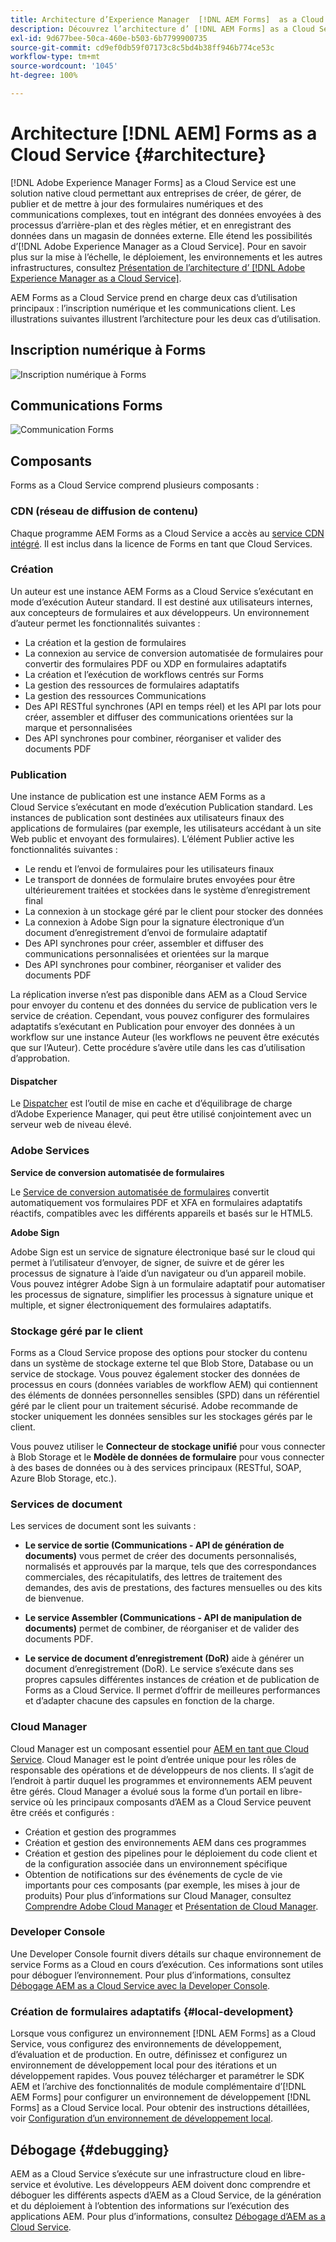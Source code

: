 ```yaml
---
title: Architecture d’Experience Manager  [!DNL AEM Forms]  as a Cloud Service
description: Découvrez l’architecture d’ [!DNL AEM Forms] as a Cloud Service pour en savoir plus sur l’évolutivité, la résilience et les performances de la plateforme.
exl-id: 9d677bee-50ca-460e-b503-6b7799900735
source-git-commit: cd9ef0db59f07173c8c5bd4b38ff946b774ce53c
workflow-type: tm+mt
source-wordcount: '1045'
ht-degree: 100%

---
```


# Architecture [!DNL AEM] Forms as a Cloud Service {#architecture}

[!DNL Adobe Experience Manager Forms] as a Cloud Service est une solution native cloud permettant aux entreprises de créer, de gérer, de publier et de mettre à jour des formulaires numériques et des communications complexes, tout en intégrant des données envoyées à des processus d’arrière-plan et des règles métier, et en enregistrant des données dans un magasin de données externe. Elle étend les possibilités d’[!DNL Adobe Experience Manager as a Cloud Service]. Pour en savoir plus sur la mise à l’échelle, le déploiement, les environnements et les autres infrastructures, consultez [Présentation de l’architecture d’ [!DNL Adobe Experience Manager as a Cloud Service]](https://experienceleague.adobe.com/docs/experience-manager-cloud-service/core-concepts/architecture.html?lang=fr).

AEM Forms as a Cloud Service prend en charge deux cas d’utilisation principaux : l’inscription numérique et les communications client. Les illustrations suivantes illustrent l’architecture pour les deux cas d’utilisation.

## Inscription numérique à Forms

![Inscription numérique à Forms](assets/forms-cloud-service-architecture-forms-digital-enrollment.svg)

## Communications Forms

![Communication Forms](assets/forms-cloud-service-architecture-forms-communications.svg)

## Composants

Forms as a Cloud Service comprend plusieurs composants :

### CDN (réseau de diffusion de contenu)

Chaque programme AEM Forms as a Cloud Service a accès au [service CDN intégré](https://experienceleague.adobe.com/docs/experience-manager-cloud-service/content/implementing/content-delivery/cdn.html?lang=fr). Il est inclus dans la licence de Forms en tant que Cloud Services.

### Création

Un auteur est une instance AEM Forms as a Cloud Service s’exécutant en mode d’exécution Auteur standard. Il est destiné aux utilisateurs internes, aux concepteurs de formulaires et aux développeurs. Un environnement d’auteur permet les fonctionnalités suivantes :

* La création et la gestion de formulaires
* La connexion au service de conversion automatisée de formulaires pour convertir des formulaires PDF ou XDP en formulaires adaptatifs
* La création et l’exécution de workflows centrés sur Forms
* La gestion des ressources de formulaires adaptatifs
* La gestion des ressources Communications
* Des API RESTful synchrones (API en temps réel) et les API par lots pour créer, assembler et diffuser des communications orientées sur la marque et personnalisées
* Des API synchrones pour combiner, réorganiser et valider des documents PDF

### Publication

Une instance de publication est une instance AEM Forms as a Cloud Service s’exécutant en mode d’exécution Publication standard. Les instances de publication sont destinées aux utilisateurs finaux des applications de formulaires (par exemple, les utilisateurs accédant à un site Web public et envoyant des formulaires). L’élément Publier active les fonctionnalités suivantes :

* Le rendu et l’envoi de formulaires pour les utilisateurs finaux
* Le transport de données de formulaire brutes envoyées pour être ultérieurement traitées et stockées dans le système d’enregistrement final
* La connexion à un stockage géré par le client pour stocker des données
* La connexion à Adobe Sign pour la signature électronique d’un document d’enregistrement d’envoi de formulaire adaptatif
* Des API synchrones pour créer, assembler et diffuser des communications personnalisées et orientées sur la marque
* Des API synchrones pour combiner, réorganiser et valider des documents PDF

La réplication inverse n’est pas disponible dans AEM as a Cloud Service pour envoyer du contenu et des données du service de publication vers le service de création. Cependant, vous pouvez configurer des formulaires adaptatifs s’exécutant en Publication pour envoyer des données à un workflow sur une instance Auteur (les workflows ne peuvent être exécutés que sur l’Auteur). Cette procédure s’avère utile dans les cas d’utilisation d’approbation.

#### Dispatcher

Le [Dispatcher](https://experienceleague.adobe.com/docs/experience-manager-cloud-service/content/implementing/content-delivery/disp-overview.html?lang=fr) est l’outil de mise en cache et d’équilibrage de charge d’Adobe Experience Manager, qui peut être utilisé conjointement avec un serveur web de niveau élevé.

### Adobe Services

**Service de conversion automatisée de formulaires**

Le [Service de conversion automatisée de formulaires](https://experienceleague.adobe.com/docs/aem-forms-automated-conversion-service/using/introduction.html?lang=fr) convertit automatiquement vos formulaires PDF et XFA en formulaires adaptatifs réactifs, compatibles avec les différents appareils et basés sur le HTML5.

**Adobe Sign**

Adobe Sign est un service de signature électronique basé sur le cloud qui permet à l’utilisateur d’envoyer, de signer, de suivre et de gérer les processus de signature à l’aide d’un navigateur ou d’un appareil mobile. Vous pouvez intégrer Adobe Sign à un formulaire adaptatif pour automatiser les processus de signature, simplifier les processus à signature unique et multiple, et signer électroniquement des formulaires adaptatifs.

<!-- **PDF Service API**
Adobe’s PDF Services API lets create, combine, export, and extract data from PDFs through powerful and flexible cloud-based APIs. -->

### Stockage géré par le client

Forms as a Cloud Service propose des options pour stocker du contenu dans un système de stockage externe tel que Blob Store, Database ou un service de stockage. Vous pouvez également stocker des données de processus en cours (données variables de workflow AEM) qui contiennent des éléments de données personnelles sensibles (SPD) dans un référentiel géré par le client pour un traitement sécurisé. Adobe recommande de stocker uniquement les données sensibles sur les stockages gérés par le client.

Vous pouvez utiliser le **Connecteur de stockage unifié** pour vous connecter à Blob Storage et le **Modèle de données de formulaire** pour vous connecter à des bases de données ou à des services principaux (RESTful, SOAP, Azure Blob Storage, etc.).

### Services de document

Les services de document sont les suivants :

* **Le service de sortie (Communications - API de génération de documents)** vous permet de créer des documents personnalisés, normalisés et approuvés par la marque, tels que des correspondances commerciales, des récapitulatifs, des lettres de traitement des demandes, des avis de prestations, des factures mensuelles ou des kits de bienvenue.

* **Le service Assembler (Communications - API de manipulation de documents)** permet de combiner, de réorganiser et de valider des documents PDF.

* **Le service de document d’enregistrement (DoR)** aide à générer un document d’enregistrement (DoR). Le service s’exécute dans ses propres capsules différentes instances de création et de publication de Forms as a Cloud Service. Il permet d’offrir de meilleures performances et d’adapter chacune des capsules en fonction de la charge.

### Cloud Manager 

Cloud Manager est un composant essentiel pour [AEM en tant que Cloud Service](https://experienceleague.adobe.com/docs/experience-manager-cloud-service/overview/introduction.html?lang=fr). Cloud Manager est le point d’entrée unique pour les rôles de responsable des opérations et de développeurs de nos clients. Il s’agit de l’endroit à partir duquel les programmes et environnements AEM peuvent être gérés. Cloud Manager a évolué sous la forme d’un portail en libre-service où les principaux composants d’AEM as a Cloud Service peuvent être créés et configurés :

* Création et gestion des programmes
* Création et gestion des environnements AEM dans ces programmes
* Création et gestion des pipelines pour le déploiement du code client et de la configuration associée dans un environnement spécifique
* Obtention de notifications sur des événements de cycle de vie importants pour ces composants (par exemple, les mises à jour de produits)
Pour plus d’informations sur Cloud Manager, consultez [Comprendre Adobe Cloud Manager](https://experienceleague.adobe.com/docs/experience-manager-learn/foundation/cloud-manager/understand-cloud-manager-for-aem.html?lang=fr) et [Présentation de Cloud Manager](https://experienceleague.adobe.com/docs/experience-manager-cloud-manager/using/introduction-to-cloud-manager.html?lang=fr).

### Developer Console

Une Developer Console fournit divers détails sur chaque environnement de service Forms as a Cloud en cours d’exécution. Ces informations sont utiles pour déboguer l’environnement. Pour plus d’informations, consultez [Débogage AEM as a Cloud Service avec la Developer Console](https://experienceleague.adobe.com/docs/experience-manager-learn/cloud-service/debugging/debugging-aem-as-a-cloud-service/developer-console.html?lang=fr).

<!--

+++CDN (Content Delivery Network):

Every AEM Forms as a Cloud Service program has access to Fastly CDN service. It is included in the licence of Forms as a Cloud Services.

+++

+++Adaptive Forms
Adaptive Forms enable customers to author web-friendly reflowable web forms and fragments that are used by the customers for their data capture needs. This feature enables customers to manage their complex data capture needs easily, by leveraging multiple integrations with Adobe Sign, Document Services, Form Data Model, Automated Forms Conversion service, and more.

+++

+++Automated Forms Conversion Service (AFCS)
Automated Forms Conversion service helps accelerate digitization and modernization of data capture experience through automated conversion of PDF forms to adaptive forms. The service, powered by Adobe Sensei, automatically converts your PDF forms to device-friendly, responsive, and HTML5-based adaptive forms. While leveraging the existing investments in PDF Forms and XFA, the service also applies appropriate validations, styling, and layout to adaptive form fields during conversion.

+++

+++Form Data Model
The Form Data Model (FDM) feature is the standard way of creating data integrations with external/internal data sources and using them across the different Forms as a Cloud Service features. FDM provides a rich editor for customers to integrate, define, and manage relationships between the different entities and data sources and perform operations on them. Form data is stored in a data store hosted on the customer premises. Organizations can also use blob store hosted by the cloud provider and Adobe Experince Platform to store data.

+++

+++Forms Workflows
Forms-centric workflows is an extension to the default AEM Workflow and provides our customers with additional workflow capabilities like Form Data review, task assignment, and document services invocation.

+++

+++Communications
Forms as a Cloud Service offering consists of multiple services tailored specifically for document processing.

+++

+++Document of Record
A Document of Record is a PDF version of a form. It provides an ability to keep a record of the information  that you provide and submit in an Adaptive Form in PDF fromat. The service provides a default DoR template and tools to develop a custom template.

+++

## Terminologies

<!-- ## Cloud Manager{#cloud-manager}

Cloud Manager is an essential component to [AEM as a Cloud Service](https://experienceleague.adobe.com/docs/experience-manager-cloud-service/overview/introduction.html?lang=en). Each new tenant of the [!DNL AEM Forms] as a Cloud Service is first provisioned for Cloud Manager access. Cloud Manager is the single-entry point for the operations and developer persona of our customers. It is the place from where the AEM programs and environments can be managed. Cloud Manager has evolved as a self-service portal where the main components of the AEM as a Cloud Service can be created and configured:

* Creating and managing programs
* Creating and managing the AEM environments within the programs
* Creating and managing the pipelines for deploying the customer code and configuration to a particular environment
* Getting notified of important lifecycle events for these components (e.g. product updates)
For more information about Cloud Manager, see [Understand Adobe Cloud Manager](https://experienceleague.adobe.com/docs/experience-manager-learn/foundation/cloud-manager/understand-cloud-manager-for-aem.html) and [Introduction to Cloud Manager](https://experienceleague.adobe.com/docs/experience-manager-cloud-manager/using/introduction-to-cloud-manager.html).

## Users and Authentication {#users-and-authentication}

AEM as a Cloud Service includes Admin Console support for AEM instances and Adobe Identity Management System (IMS) based authentication. The Admin Console allows administrators to centrally manage all Experience Cloud users. Users and Groups can be assigned to product profiles associated with AEM as a Cloud Service instances, allowing them to log in to that instance. For more information about users, authentication, and, and accessing an instance of AEM as a Cloud Service, see [IMS Support for [!DNL Adobe Experience Manager] as a Cloud Service](https://experienceleague.adobe.com/docs/experience-manager-cloud-service/security/ims-support.html?lang=en#introduction).

Various personas are involved in a typical [!DNL AEM Forms] project. After you log in to your [!DNL AEM Forms] as a Cloud Service instance, you can [add users in admin console](https://experienceleague.adobe.com/docs/experience-manager-cloud-service/security/ims-support.html) for personas applicable to your organization or project and [assign users to built-in groups](forms-groups-privileges-tasks.md) to provide them required privileges.

To learn various in-built [!DNL AEM Forms] specific user groups and privileges available on [!DNL AEM Forms] as a Cloud Services instance, see [Configure, user, roles and groups](forms-groups-privileges-tasks.md). 

## Developer Experience {#developer-experience}

The new architecture supporting AEM as a Cloud Service brings some key changes to the overall developer experience. One of the major goals for the changes to developer experience is to allow migration to AEM as a Cloud Service as quickly as possible, with little modifications to existing custom code.

## Cloud development {#cloud-development}

Here are the guidelines to run your existing code smoothly on AEM as a Cloud Service environment:

* Store your code and configurations to the Git repository of the associated Cloud Manager program. It makes managing and integrating code with CI/CD a breeze.  
* Make application code and configuration compatible with the baseline [!DNL AEM Forms] images. Using the latest APIs helps to build faster and secure applications.
* Use the Cloud Manager pipeline associated with the Cloud Manager environment to build and deploy applications. It helps you bring the latest features and bug fixed for [!DNL AEM Forms] as a Cloud Service to your environment.
* Try that your custom applications pass all the code quality, security, and performance gates enforced in the pipeline. It helps build secure and better performing applications which leads to better customer experience. You can always use Cloud Manager UI to skip some checks.
This process is commonly referred to as cloud-first development. [!DNL AEM Forms] as a Cloud Service also provides an SDK to support rapid development before the pending code and configuration changes are attempted in the cloud.
Some interfaces that were previously part of the AEM QuickStart are no longer available to the users of the AEM as a Cloud Service environment. For instance, the Web Console where OSGI bundles and their associated configuration are managed. The CRXDE Lite content repository browser becomes only accessible on non-production environment types. A subset of the Web Console functionalities that developers require, especially when it comes to diagnostics and status purposes, is made available via a new developer console.
Also, one of the most common requirements for developers is quick access to the log files of the various environments. With [!DNL AEM Cloud Service], the log files of the different nodes in the Author, Publish are made available via the Cloud Manager, either in the form of files that can be downloaded or via APIs for tailing the logs. Due to the clear separation of code and content, developers can leverage a particular process for updating content as part of a deployment. The typical use cases for mutable content are:
* Standard “default” content that is part of the customer project (e.g. folders, templates, workflows...)
* Search index definitions
* ACLs and permissions
* Service users and user groups
Set up your development environment, [Configure your CI/CD Pipeline](https://experienceleague.adobe.com/docs/experience-manager-cloud-manager/using/how-to-use/configuring-pipeline.html), and learn to [deploy your code](https://experienceleague.adobe.com/docs/experience-manager-cloud-manager/using/how-to-use/deploying-code.html) on the environment. -->

### Création de formulaires adaptatifs {#local-development}

Lorsque vous configurez un environnement [!DNL AEM Forms] as a Cloud Service, vous configurez des environnements de développement, d’évaluation et de production. En outre, définissez et configurez un environnement de développement local pour des itérations et un développement rapides. Vous pouvez télécharger et paramétrer le SDK AEM et l’archive des fonctionnalités de module complémentaire d’[!DNL AEM Forms] pour configurer un environnement de développement [!DNL Forms] as a Cloud Service local.  Pour obtenir des instructions détaillées, voir [Configuration d’un environnement de développement local](setup-local-development-environment.md).

## Débogage {#debugging}

AEM as a Cloud Service s’exécute sur une infrastructure cloud en libre-service et évolutive. Les développeurs AEM doivent donc comprendre et déboguer les différents aspects d’AEM as a Cloud Service, de la génération et du déploiement à l’obtention des informations sur l’exécution des applications AEM. Pour plus d’informations, consultez [Débogage d’AEM as a Cloud Service](https://experienceleague.adobe.com/docs/experience-manager-learn/cloud-service/debugging/debugging-aem-as-a-cloud-service/overview.html?lang=fr).
